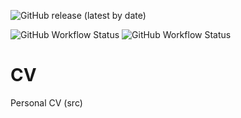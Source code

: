 ![GitHub release (latest by date)](https://img.shields.io/github/v/release/kornicameister/CV)

![GitHub Workflow Status](https://img.shields.io/github/workflow/status/kornicameister/CV/CI)
![GitHub Workflow Status](https://img.shields.io/github/workflow/status/kornicameister/CV/Release)

# CV
Personal CV (src)
